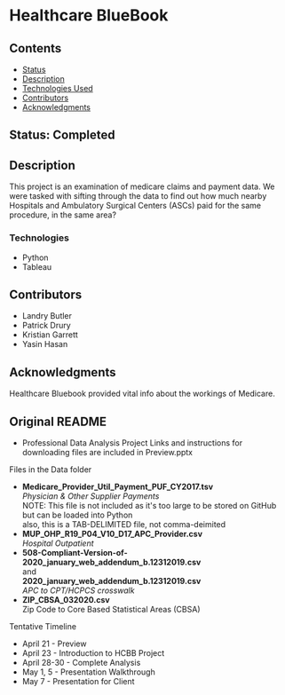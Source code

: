 # Healthcare BlueBook

## Contents
- [Status](#Status)
- [Description](#Description)
- [Technologies Used](#Technologies)
- [Contributors](#Contributors)
- [Acknowledgments](#Acknowledgments)


## Status: Completed

## Description
This project is an examination of medicare claims and payment data. We were tasked with sifting through the data to find out how much nearby Hospitals and Ambulatory Surgical Centers (ASCs) paid for the same procedure, in the same area?

### Technologies
- Python
- Tableau

## Contributors
- Landry Butler
- Patrick Drury
- Kristian Garrett
- Yasin Hasan

## Acknowledgments
Healthcare Bluebook provided vital info about the workings of Medicare.

## Original README
- Professional Data Analysis Project 
Links and instructions for downloading files are included in Preview.pptx

Files in the Data folder
- <b>Medicare_Provider_Util_Payment_PUF_CY2017.tsv</b><br>
   <i>Physician & Other Supplier Payments</i><br>
   NOTE: This file is not included as it's too large to be stored on GitHub but can be loaded into Python<br>
   also, this is a TAB-DELIMITED file, not comma-deimited
- <b>MUP_OHP_R19_P04_V10_D17_APC_Provider.csv</b><br>
   <i>Hospital Outpatient</i>
- <b>508-Compliant-Version-of-2020_january_web_addendum_b.12312019.csv</b><br> and<br> <b>2020_january_web_addendum_b.12312019.csv</b><br>
     <i>APC to CPT/HCPCS crosswalk</i>   
- <b>ZIP_CBSA_032020.csv</b><br>
    Zip Code to Core Based Statistical Areas (CBSA)


Tentative Timeline
- April 21 - Preview
- April 23 - Introduction to HCBB Project
- April 28-30 - Complete Analysis
- May 1, 5 - Presentation Walkthrough
- May 7 - Presentation for Client
